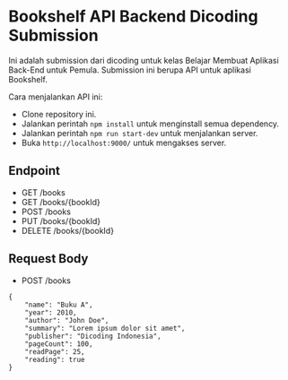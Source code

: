 # Bookshelf API Backend Dicoding Submission

Ini adalah submission dari dicoding untuk kelas Belajar Membuat Aplikasi Back-End untuk Pemula. Submission ini berupa API untuk aplikasi Bookshelf.

Cara menjalankan API ini:

-   Clone repository ini.
-   Jalankan perintah `npm install` untuk menginstall semua dependency.
-   Jalankan perintah `npm run start-dev` untuk menjalankan server.
-   Buka `http://localhost:9000/` untuk mengakses server.

## Endpoint

-   GET /books
-   GET /books/{bookId}
-   POST /books
-   PUT /books/{bookId}
-   DELETE /books/{bookId}

## Request Body

-   POST /books

```
{
    "name": "Buku A",
    "year": 2010,
    "author": "John Doe",
    "summary": "Lorem ipsum dolor sit amet",
    "publisher": "Dicoding Indonesia",
    "pageCount": 100,
    "readPage": 25,
    "reading": true
}
```
